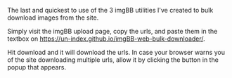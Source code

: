 The last and quickest to use of the 3 imgBB utilities I've created to bulk download images from the site.

Simply visit the imgBB upload page, copy the urls, and paste them in the textbox on https://un-index.github.io/imgBB-web-bulk-downloader/.

Hit download and it will download the urls. In case your browser warns you of the site downloading multiple urls, allow it by clicking the button in the popup that appears.
